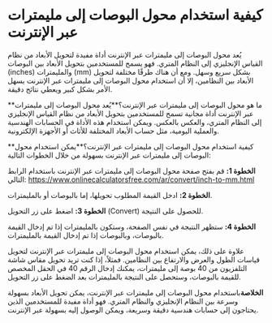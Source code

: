كيفية استخدام محول البوصات إلى مليمترات عبر الإنترنت
====================================================

يُعد محول البوصات إلى مليمترات عبر الإنترنت أداة مفيدة لتحويل الأبعاد من نظام القياس الإنجليزي إلى النظام المتري. فهو يسمح للمستخدمين بتحويل الأبعاد بين البوصات (inches) والمليمترات (mm) بشكل سريع وسهل. ومع أن هناك طرقًا مختلفة لتحويل الأبعاد بين النظامين، إلا أن استخدام محول البوصات إلى مليمترات عبر الإنترنت يسهل الأمر بشكل كبير ويعطي نتائج دقيقة.

**ما هو محول البوصات إلى مليمترات عبر الإنترنت؟**يُعد محول البوصات إلى مليمترات عبر الإنترنت أداة مجانية تسمح للمستخدمين بتحويل الأبعاد من نظام القياس الإنجليزي إلى النظام المتري، والعكس بالعكس. ويمكن استخدام هذه الأداة في الحسابات الهندسية والعملية اليومية، مثل حساب الأبعاد المختلفة للأثاث أو الأجهزة الإلكترونية.

**كيفية استخدام محول البوصات إلى مليمترات عبر الإنترنت؟**يمكن استخدام محول البوصات إلى مليمترات عبر الإنترنت بسهولة من خلال الخطوات التالية:

**الخطوة 1:** قم بفتح صفحة محول البوصات إلى مليمترات عبر الإنترنت باستخدام الرابط التالي: <https://www.onlinecalculatorsfree.com/ar/convert/inch-to-mm.html>

**الخطوة 2:** ادخل القيمة المطلوب تحويلها، إما بالبوصات أو بالمليمترات.

**الخطوة 3:** اضغط على زر التحويل (Convert) للحصول على النتيجة.

**الخطوة 4:** ستظهر النتيجة في نفس الصفحة، وستكون بالمليمترات إذا تم إدخال القيمة بالبوصات، وبالبوصات إذا تم إدخال القيمة بالمليمترات.

علاوة على ذلك، يمكن استخدام محول البوصات إلى مليمترات عبر الإنترنت لتحويل قياسات الطول والعرض والارتفاع بين النظامين. فمثلاً، إذا كنت تريد تحويل مقاس شاشة التلفزيون من 40 بوصة إلى مليمترات، يمكنك إدخال الرقم 40 في الحقل المخصص للقيمة بالبوصات، وستحصل على النتيجة بالمليمترات بعد الضغط على زر التحويل.

**الخلاصة**باستخدام محول البوصات إلى مليمترات عبر الإنترنت، يمكن تحويل الأبعاد بسهولة وسرعة بين النظام الإنجليزي والنظام المتري. فهو أداة مفيدة للمستخدمين الذين يحتاجون إلى حسابات هندسية دقيقة وسريعة، ويمكن الوصول إليه بسهولة عبر الإنترنت.